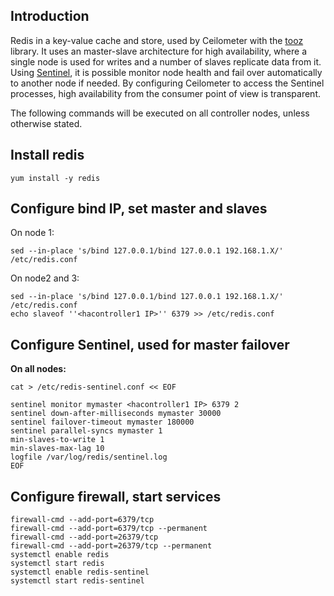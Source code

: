 Introduction
------------

Redis in a key-value cache and store, used by Ceilometer with the [tooz](https://github.com/openstack/tooz) library. It uses an master-slave architecture for high availability, where a single node is used for writes and a number of slaves replicate data from it. Using [Sentinel](http://redis.io/topics/sentinel), it is possible monitor node health and fail over automatically to another node if needed. By configuring Ceilometer to access the Sentinel processes, high availability from the consumer point of view is transparent.

The following commands will be executed on all controller nodes, unless otherwise stated.

Install redis
-------------

    yum install -y redis

Configure bind IP, set master and slaves
----------------------------------------

On node 1:

    sed --in-place 's/bind 127.0.0.1/bind 127.0.0.1 192.168.1.X/' /etc/redis.conf

On node2 and 3:

    sed --in-place 's/bind 127.0.0.1/bind 127.0.0.1 192.168.1.X/' /etc/redis.conf
    echo slaveof ''<hacontroller1 IP>'' 6379 >> /etc/redis.conf 

Configure Sentinel, used for master failover
--------------------------------------------

**On all nodes:**

    cat > /etc/redis-sentinel.conf << EOF

    sentinel monitor mymaster <hacontroller1 IP> 6379 2
    sentinel down-after-milliseconds mymaster 30000
    sentinel failover-timeout mymaster 180000
    sentinel parallel-syncs mymaster 1
    min-slaves-to-write 1
    min-slaves-max-lag 10
    logfile /var/log/redis/sentinel.log
    EOF

Configure firewall, start services
----------------------------------

    firewall-cmd --add-port=6379/tcp
    firewall-cmd --add-port=6379/tcp --permanent
    firewall-cmd --add-port=26379/tcp
    firewall-cmd --add-port=26379/tcp --permanent
    systemctl enable redis
    systemctl start redis
    systemctl enable redis-sentinel
    systemctl start redis-sentinel
